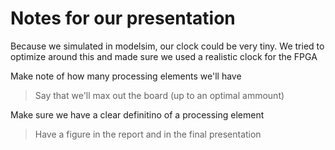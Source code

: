 # Notes for our presentation

Because we simulated in modelsim, our clock could be very tiny. We tried to optimize around this and made sure we used a realistic clock for the FPGA

Make note of how many processing elements we'll have
> Say that we'll max out the board (up to an optimal ammount)  

Make sure we have a clear definitino of a processing element
> Have a figure in the report and in the final presentation